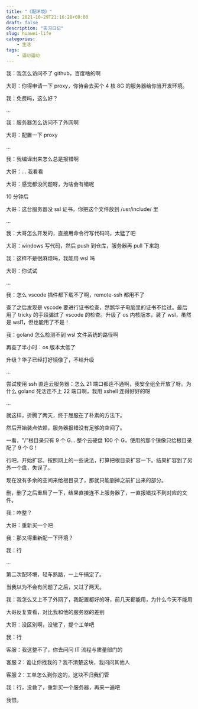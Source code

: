 ```yaml
---
title: "《配环境》"
date: 2021-10-29T21:16:28+08:00
draft: false
description: "实习日记"
slug: huawei-life
categories:
    - 生活
tags:
    - 逼叨逼叨
---
```


我：我怎么访问不了 github，百度啥的啊

大哥：你得申请一下 proxy，你待会去买个 4 核 8G 的服务器给你当开发环境。

我：免费吗，这么好？

...

我：服务器怎么访问不了外网啊

大哥：配置一下 proxy

...

我：我编译出来怎么总是报错啊

大哥：... 我看看

大哥：感觉都没问题呀，为啥会有错呢

10 分钟后

大哥：这台服务器没 ssl 证书，你把这个文件放到 /usr/include/ 里

...

我：大哥怎么开发的，直接用命令行写代码吗，太猛了吧

大哥：windows 写代码，然后 push 到仓库，服务器再 pull 下来跑

我：这样不是很麻烦吗，我能用 wsl 吗

大哥：你试试

...

我：怎么 vscode 插件都下载不了啊，remote-ssh 都用不了

查了之后发现是 vscode 要进行证书检查，然鹅华子电脑里的证书不给过。最后用了 tricky 的手段骗过了 vscode 的检查。升级了 os 内核版本，装了 wsl，虽然是 wsl1，但也能用了不是！

我：goland 怎么检测不到 wsl 文件系统的路径啊

再查了半小时：os 版本太低了

升级？华子已经打好镜像了，不给升级

...

尝试使用 ssh 直连云服务器：怎么 21 端口都连不通啊，我安全组全开放了呀。为什么 goland 死活连不上 22 端口啊，我用 xshell 连得好好的呀

...

就这样，折腾了两天，终于屈服在了朴素的方法下。

然后开始装点依赖，服务器报错没有足够的空间了。

一看，"/"根目录只有 9 个 G... 整个云硬盘 100 个 G，使用的那个镜像只给根目录配了 9 个 G！

行吧，开始扩容。按照网上的一些说法，打算把根目录扩容一下。结果扩容到了另外一个盘，失误了。

现在没有多余的空间来给根目录了，那就只能删掉之前扩出来的部分。

删，删了之后重启了一下，结果直接连不上服务器了，一直报错找不到对应的文件。

我：咋整？

大哥：重新买一个吧

我：那又得重新配一下环境？

我：行

...

第二次配环境，轻车熟路，一上午搞定了。

当我以为不会有问题了之后，又过了两天。

我：我怎么又上不了外网了，我配置都好的呀，前几天都能用，为什么今天不能用

大哥反复查看，对比我和他的服务器的差别

大哥：没区别啊，没辙了，提个工单吧

我：行

客服：我这整不了，你去问问 IT 流程与质量部门的

客服 2：谁让你找我的？我不清楚这块，我问问其他人

客服 2：工单怎么到你这的，这块不归我们管

我：行，没救了，重新买一个服务器，再来一遍吧

我恨。
